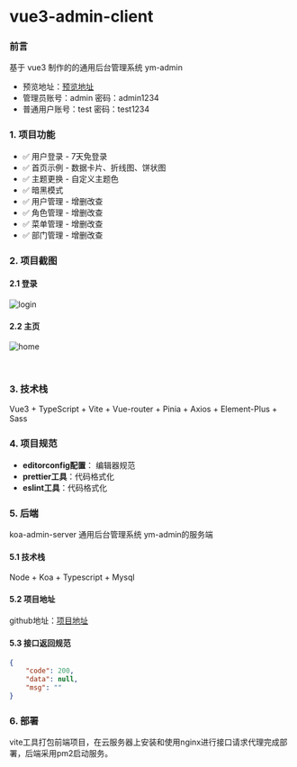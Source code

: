# vue3-admin-client

### 前言
基于 vue3 制作的的通用后台管理系统 ym-admin

- 预览地址：[预览地址](http://175.178.159.253:3501) 
- 管理员账号：admin  密码：admin1234
- 普通用户账号：test   密码：test1234

### 1. 项目功能
- ✅ 用户登录 - 7天免登录
- ✅ 首页示例 - 数据卡片、折线图、饼状图
- ✅ 主题更换 - 自定义主题色
- ✅ 暗黑模式
- ✅ 用户管理 - 增删改查
- ✅ 角色管理 - 增删改查
- ✅ 菜单管理 - 增删改查
- ✅ 部门管理 - 增删改查

### 2. 项目截图

#### 2.1 登录
 ![login](https://raw.githubusercontent.com/Yuimng/Images/main/admin_images/login.gif) 
&nbsp;

#### 2.2 主页
 ![home](https://raw.githubusercontent.com/Yuimng/Images/main/admin_images/home.gif) 
&nbsp;

&nbsp;

### 3. 技术栈
Vue3 + TypeScript + Vite + Vue-router + Pinia + Axios + Element-Plus + Sass

### 4. 项目规范
- **editorconfig配置**： 编辑器规范
- **prettier工具**：代码格式化
- **eslint工具**：代码格式化

### 5. 后端
koa-admin-server 通用后台管理系统 ym-admin的服务端

#### 5.1 技术栈
Node + Koa + Typescript + Mysql

#### 5.2 项目地址
github地址：[项目地址](https://github.com/Yuimng/koa-admin-server) 

#### 5.3 接口返回规范

```json
{
    "code": 200,
    "data": null,
    "msg": ""
}
```

### 6. 部署

vite工具打包前端项目，在云服务器上安装和使用nginx进行接口请求代理完成部署，后端采用pm2启动服务。
